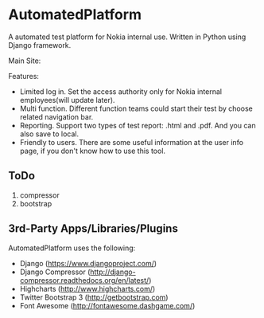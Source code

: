 AutomatedPlatform
==============
A automated test platform for Nokia internal use. Written in Python using Django framework.

Main Site:

Features:
* Limited log in. Set the access authority only for Nokia internal employees(will update later).
* Multi function. Different function teams could start their test by choose related navigation bar.
* Reporting. Support two types of test report: .html and .pdf. And you can also save to local.
* Friendly to users. There are some useful information at the user info page, if you don't know how to use this tool.

ToDo
----
1. compressor
2. bootstrap


3rd-Party Apps/Libraries/Plugins
--------------
AutomatedPlatform uses the following:
* Django (https://www.djangoproject.com/)
* Django Compressor (http://django-compressor.readthedocs.org/en/latest/)
* Highcharts (http://www.highcharts.com/)
* Twitter Bootstrap 3 (http://getbootstrap.com)
* Font Awesome (http://fontawesome.dashgame.com/)